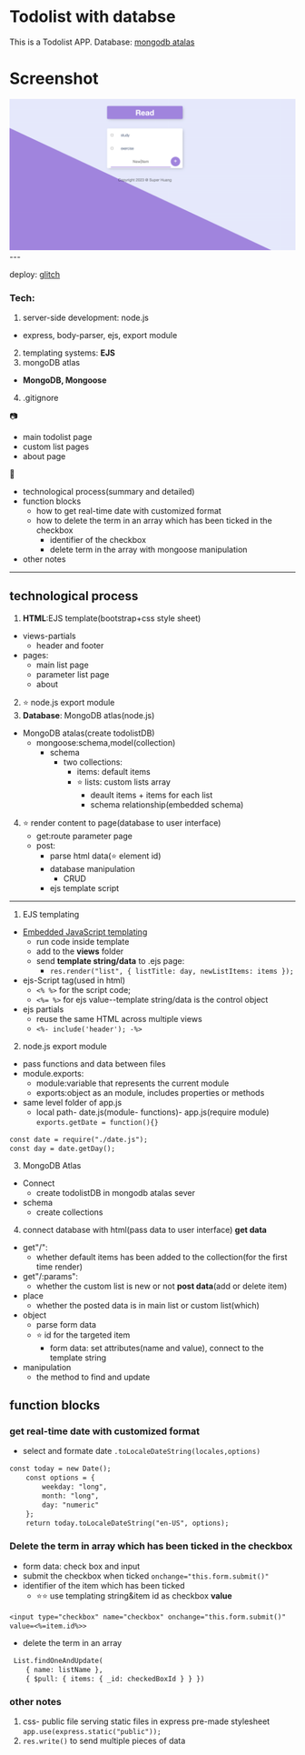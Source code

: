 # Todolist with databse
This is a Todolist APP. 
Database: [mongodb atalas](https://cloud.mongodb.com/v2/6454c12558a967594bc25391#/metrics/replicaSet/6454c2275811954f1c29705f/explorer/todolistDB/lists/find)

# Screenshot
<img src="todolist.jpg" alt="todolist">
---

deploy:
[glitch](https://defiant-brawny-stag.glitch.me/)

### Tech:
1. server-side development: node.js
  - express, body-parser, ejs, export module
2. templating systems: **EJS**
3. mongoDB atlas
  - **MongoDB, Mongoose**
4. .gitignore

📷
- main todolist page
- custom list pages
- about page

📜
- technological process(summary and detailed)
- function blocks
  - how to get real-time date with customized format
  - how to delete the term in an array which has been ticked in the checkbox
    - identifier of the checkbox
    - delete term in the array with mongoose manipulation
- other notes

---

## technological process
1. **HTML**:EJS template(bootstrap+css style sheet)
  - views-partials
    - header and footer
  - pages:
    - main list page
    - parameter list page
    - about
2. ⭐️ node.js export module 
3. **Database**: MongoDB atlas(node.js)
  - MongoDB atalas(create todolistDB)
      - mongoose:schema,model(collection)
        - schema
          - two collections:
            - items: default items
            - ⭐️ lists: custom lists array
              - deault items + items for each list
              - schema relationship(embedded schema)
4. ⭐️ render content to page(database to user interface)
    - get:route parameter page
    - post:
      - parse html data(⭐️ element id)
      - database manipulation
        - CRUD
      - ejs template script

---

1. EJS templating
- [Embedded JavaScript templating](https://ejs.co/)
  - run code inside template
  - add to the **views** folder
  - send **template string/data** to .ejs page:
    - `res.render("list", { listTitle: day, newListItems: items });`
- ejs-Script tag(used in html)
  - `<% %>` for the script code; 
  - `<%= %>` for ejs value--template string/data is the control 
    object
- ejs partials
  - reuse the same HTML across multiple views
  - `<%- include('header'); -%>`

2. node.js export module 
- pass functions and data between files
- module.exports:
  - module:variable that represents the current module
  - exports:object as an module, includes properties or methods
- same level folder of app.js
  - local path- date.js(module- functions)- app.js(require module)
`exports.getDate = function(){}`
```
const date = require("./date.js");
const day = date.getDay();
```

3. MongoDB Atlas
- Connect
  - create todolistDB in mongodb atalas sever
- schema
  - create collections

4. connect database with html(pass data to user interface)
**get data**
- get"/": 
  - whether default items has been added to the collection(for the first time render)
- get"/:params": 
  - whether the custom list is new or not
**post data**(add or delete item)
- place
  - whether the posted data is in main list or custom list(which)
- object
  - parse form data
  - ⭐️ id for the targeted item
    - form data: set attributes(name and value), connect to the template string 
- manipulation
  - the method to find and update

## function blocks
### get real-time date with customized format
- select and formate date
`.toLocaleDateString(locales,options)`
```
const today = new Date();
    const options = {
        weekday: "long",
        month: "long",
        day: "numeric"
    };
    return today.toLocaleDateString("en-US", options);
```
### Delete the term in array which has been ticked in the checkbox
- form data: check box and input
- submit the checkbox when ticked
`onchange="this.form.submit()"`
- identifier of the item which has been ticked
  - ⭐️⭐️ use templating string&item id as checkbox **value**
```
<input type="checkbox" name="checkbox" onchange="this.form.submit()" value=<%=item.id%>>
```
- delete the term in an array
```
 List.findOneAndUpdate(
    { name: listName }, 
    { $pull: { items: { _id: checkedBoxId } } })
```

### other notes
1. css- public file
serving static files in express
pre-made stylesheet
`app.use(express.static("public"));`
2. `res.write()` to send multiple pieces of data


